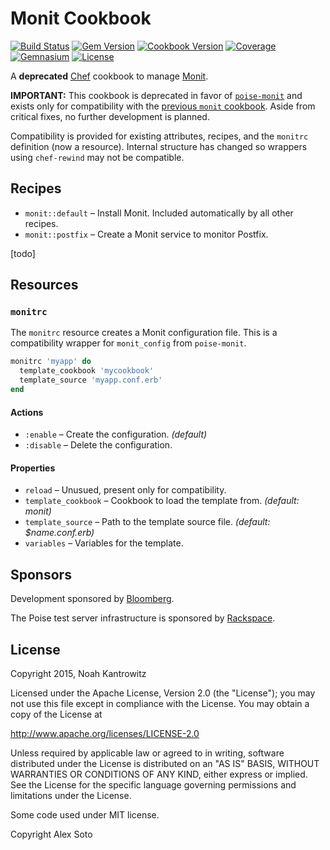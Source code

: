 # Monit Cookbook

[![Build Status](https://img.shields.io/travis/poise/poise-monit-compat.svg)](https://travis-ci.org/poise/poise-monit-compat)
[![Gem Version](https://img.shields.io/gem/v/poise-monit-compat.svg)](https://rubygems.org/gems/poise-monit-compat)
[![Cookbook Version](https://img.shields.io/cookbook/v/monit.svg)](https://supermarket.chef.io/cookbooks/monit)
[![Coverage](https://img.shields.io/codecov/c/github/poise/poise-monit-compat.svg)](https://codecov.io/github/poise/poise-monit-compat)
[![Gemnasium](https://img.shields.io/gemnasium/poise/poise-monit-compat.svg)](https://gemnasium.com/poise/poise-monit-compat)
[![License](https://img.shields.io/badge/license-Apache_2-blue.svg)](https://www.apache.org/licenses/LICENSE-2.0)

A **deprecated** [Chef](https://www.chef.io/) cookbook to manage [Monit](https://mmonit.com/monit/).

**IMPORTANT:** This cookbook is deprecated in favor of
[`poise-monit`](https://github.com/poise/poise-monit/) and exists only for
compatibility with the [previous `monit` cookbook](https://github.com/apsoto/monit/).
Aside from critical fixes, no further development is planned.

Compatibility is provided for existing attributes, recipes, and the `monitrc`
definition (now a resource). Internal structure has changed so wrappers using
`chef-rewind` may not be compatible.

## Recipes

* `monit::default` – Install Monit. Included automatically by all other recipes.
* `monit::postfix` – Create a Monit service to monitor Postfix.

[todo]

## Resources

### `monitrc`

The `monitrc` resource creates a Monit configuration file. This is a
compatibility wrapper for `monit_config` from `poise-monit`.

```ruby
monitrc 'myapp' do
  template_cookbook 'mycookbook'
  template_source 'myapp.conf.erb'
end
```

#### Actions

* `:enable` – Create the configuration. *(default)*
* `:disable` – Delete the configuration.

#### Properties

* `reload` – Unusued, present only for compatibility.
* `template_cookbook` – Cookbook to load the template from. *(default: monit)*
* `template_source` – Path to the template source file. *(default: $name.conf.erb)*
* `variables` – Variables for the template.

## Sponsors

Development sponsored by [Bloomberg](http://www.bloomberg.com/company/technology/).

The Poise test server infrastructure is sponsored by [Rackspace](https://rackspace.com/).

## License

Copyright 2015, Noah Kantrowitz

Licensed under the Apache License, Version 2.0 (the "License");
you may not use this file except in compliance with the License.
You may obtain a copy of the License at

http://www.apache.org/licenses/LICENSE-2.0

Unless required by applicable law or agreed to in writing, software
distributed under the License is distributed on an "AS IS" BASIS,
WITHOUT WARRANTIES OR CONDITIONS OF ANY KIND, either express or implied.
See the License for the specific language governing permissions and
limitations under the License.

Some code used under MIT license.

Copyright Alex Soto
